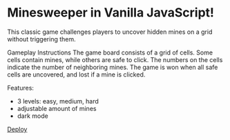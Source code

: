 # Minesweeper in Vanilla JavaScript!

This classic game challenges players to uncover hidden mines on a grid without triggering them.

Gameplay Instructions
The game board consists of a grid of cells. Some cells contain mines, while others are safe to click. The numbers on the cells indicate the number of neighboring mines. The game is won when all safe cells are uncovered, and lost if a mine is clicked.

Features:

- 3 levels: easy, medium, hard
- adjustable amount of mines
- dark mode

[Deploy]([https://iradzh-rssselectors.netlify.app](https://iradzh.github.io/minesweeper/minesweeper)https://iradzh.github.io/minesweeper/minesweeper)
